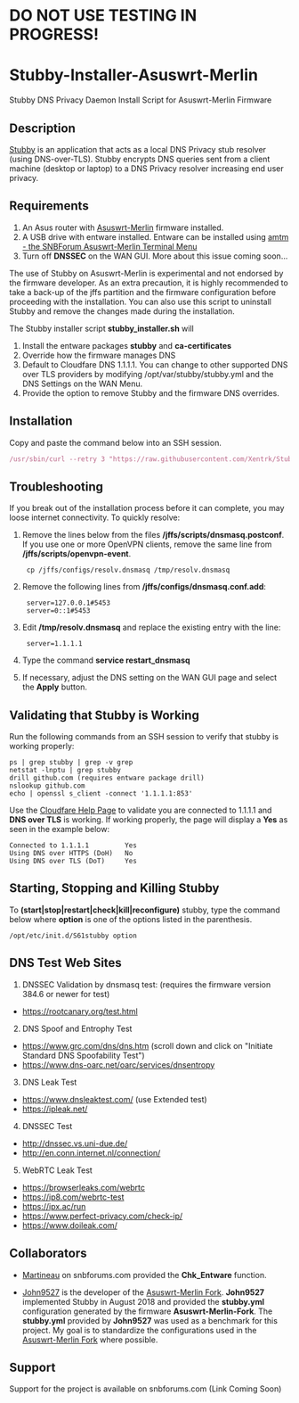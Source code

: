 # DO NOT USE TESTING IN PROGRESS!

# Stubby-Installer-Asuswrt-Merlin
Stubby DNS Privacy Daemon Install Script for Asuswrt-Merlin Firmware

## Description

[Stubby](https://dnsprivacy.org/wiki/display/DP/DNS+Privacy+Daemon+-+Stubby) is an application that acts as a local DNS Privacy stub resolver (using DNS-over-TLS). Stubby encrypts DNS queries sent from a client machine (desktop or laptop) to a DNS Privacy resolver increasing end user privacy.

## Requirements
1. An Asus router with  [Asuswrt-Merlin](http://asuswrt.lostrealm.ca/) firmware installed.
2. A USB drive with entware installed.  Entware can be installed using [amtm - the SNBForum Asuswrt-Merlin Terminal Menu](https://www.snbforums.com/threads/amtm-the-snbforum-asuswrt-merlin-terminal-menu.42415/)
3. Turn off **DNSSEC** on the WAN GUI.  More about this issue coming soon...

The use of Stubby on Asuswrt-Merlin is experimental and not endorsed by the firmware developer. As an extra precaution, it is highly recommended to take a back-up of the jffs partition and the firmware configuration before proceeding with the installation. You can also use this script to uninstall Stubby and remove the changes made during the installation.   

The Stubby installer script **stubby_installer.sh** will
1. Install the entware packages **stubby** and **ca-certificates**
2. Override how the firmware manages DNS  
3. Default to Cloudfare DNS 1.1.1.1. You can change to other supported DNS over TLS providers by modifying /opt/var/stubby/stubby.yml and the DNS Settings on the WAN Menu.
4. Provide the option to remove Stubby and the firmware DNS overrides.

## Installation
Copy and paste the command below into an SSH session.
```javascript
/usr/sbin/curl --retry 3 "https://raw.githubusercontent.com/Xentrk/Stubby-Installer-Asuswrt-Merlin/master/install_stubby.sh" -o /jffs/scripts/install_stubby.sh && chmod 755 /jffs/scripts/install_stubby.sh && sh /jffs/scripts/install_stubby.sh
```
## Troubleshooting
If you break out of the installation process before it can complete, you may loose internet connectivity.  To quickly resolve:

1. Remove the lines below from the files **/jffs/scripts/dnsmasq.postconf**.  If you use one or more OpenVPN clients, remove the same line from **/jffs/scripts/openvpn-event**.

        cp /jffs/configs/resolv.dnsmasq /tmp/resolv.dnsmasq

2. Remove the following lines from **/jffs/configs/dnsmasq.conf.add**:

        server=127.0.0.1#5453
        server=0::1#5453

3. Edit **/tmp/resolv.dnsmasq** and replace the existing entry with the line:

        server=1.1.1.1

4. Type the command **service restart_dnsmasq**

5. If necessary, adjust the DNS setting on the WAN GUI page and select the **Apply** button.

## Validating that Stubby is Working
Run the following commands from an SSH session to verify that stubby is working properly:

    ps | grep stubby | grep -v grep
    netstat -lnptu | grep stubby
    drill github.com (requires entware package drill)
    nslookup github.com
    echo | openssl s_client -connect '1.1.1.1:853'

Use the [Cloudfare Help Page](https://1.1.1.1/help) to validate you are connected to 1.1.1.1 and **DNS over TLS** is working.  If working properly, the page will display a **Yes** as seen in the example below:

    Connected to 1.1.1.1         Yes
    Using DNS over HTTPS (DoH)   No
    Using DNS over TLS (DoT)     Yes

## Starting, Stopping and Killing Stubby
To **(start|stop|restart|check|kill|reconfigure)** stubby, type the command below where **option** is one of the options listed in the parenthesis.

    /opt/etc/init.d/S61stubby option

## DNS Test Web Sites
1. DNSSEC Validation by dnsmasq test: (requires the firmware version 384.6 or newer for test)
  * https://rootcanary.org/test.html

2. DNS Spoof and Entrophy Test
  * https://www.grc.com/dns/dns.htm (scroll down and click on "Initiate Standard DNS Spoofability Test")
  *	https://www.dns-oarc.net/oarc/services/dnsentropy

3. DNS Leak Test

  * https://www.dnsleaktest.com/ (use Extended test)
  *	https://ipleak.net/

4. DNSSEC Test

  * http://dnssec.vs.uni-due.de/
  * http://en.conn.internet.nl/connection/

5. WebRTC Leak Test

  * https://browserleaks.com/webrtc
  * https://ip8.com/webrtc-test
  * https://ipx.ac/run
  * https://www.perfect-privacy.com/check-ip/
  * https://www.doileak.com/

## Collaborators

* [Martineau](https://www.snbforums.com/members/martineau.13215/) on snbforums.com provided the **Chk_Entware** function.

* [John9527](https://www.snbforums.com/members/john9527.27638/) is the developer of the [Asuswrt-Merlin Fork](https://github.com/john9527/asuswrt-merlin). **John9527** implemented Stubby in August 2018 and provided the **stubby.yml** configuration generated by the firmware **Asuswrt-Merlin-Fork**. The **stubby.yml** provided by **John9527** was used as a benchmark for this project.  My goal is to standardize the configurations used in the [Asuswrt-Merlin Fork](https://github.com/john9527/asuswrt-merlin) where possible.     


## Support

Support for the project is available on snbforums.com (Link Coming Soon)
